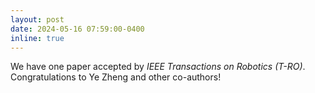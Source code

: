 ```yaml
---
layout: post
date: 2024-05-16 07:59:00-0400
inline: true
---
```


We have one paper accepted by <em>IEEE Transactions on Robotics (T-RO)</em>. Congratulations to Ye Zheng and other co-authors!
